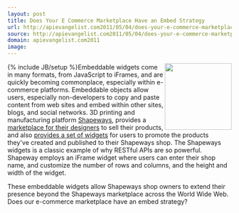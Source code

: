 ```yaml
---
layout: post
title: Does Your E Commerce Marketplace Have an Embed Strategy
url: http://apievangelist.com2011/05/04/does-your-e-commerce-marketplace-have-an-embed-strategy/
source: http://apievangelist.com2011/05/04/does-your-e-commerce-marketplace-have-an-embed-strategy/
domain: apievangelist.com2011
image: 
---
```

{% include JB/setup %}<img src="http://kinlane-productions.s3.amazonaws.com/3D-Printing/shapeways/shapeways-widget.png"  width="150" align="right" />Embeddable widgets come in many formats, from JavaScript to iFrames, and are quickly becoming commonplace, especially within e-commerce platforms.
Embeddable objects allow users, especially non-developers to copy and paste content from web sites and embed within other sites, blogs, and social networks.
3D printing and manufacturing platform <a title="Shapeways" href="http://www.shapeways.com">Shapeways</a>, provides a <a title="marketplace for designers" href="http://www.shapeways.com/shops">marketplace for their designers</a> to sell their products, and also <a title="provides a set of widgets" href="http://www.shapeways.com/blog/archives/830-Promoting-Your-Shop-With-The-Shapeways-Widget.html">provides a set of widgets</a> for users to promote the products they've created and published to their Shapeways shop.
The Shapeways widgets is a classic example of why RESTful APIs are so powerful.
Shapeway employs an iFrame widget where users can enter their shop name, and customize the number of rows and columns, and the height and width of the widget.

These embeddable widgets allow Shapeways shop owners to extend their presence beyond the Shapeways marketplace across the World Wide Web.
Does our e-commerce marketplace have an embed strategy?
